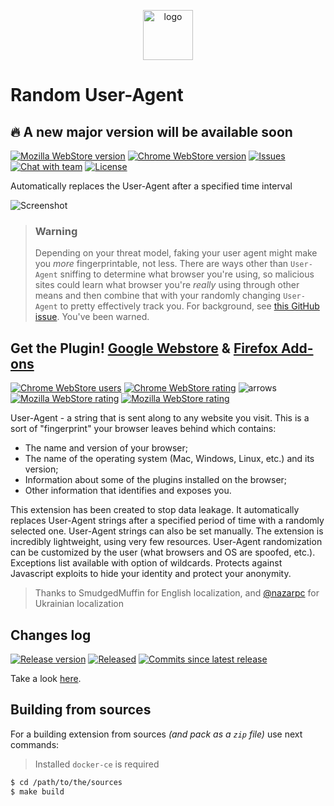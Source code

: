 <p align="center">
  <img alt="logo" src="https://cdn.rawgit.com/tarampampam/random-user-agent/544a27ed/extension/img/128x128.png" width="80" height="80" />
</p>

# Random User-Agent

## :fire: A new major version will be available soon

[![Mozilla WebStore version][badge_mozilla_version]][link_firefox_store]
[![Chrome WebStore version][badge_websore_version]][link_google_store]
[![Issues][badge_issues]][link_issues]
[![Chat with team][badge_chat]][link_chat]
[![License][badge_license]][link_license]

Automatically replaces the User-Agent after a specified time interval

![Screenshot][link_screenshot]

> ### Warning
>
> Depending on your threat model, faking your user agent might make you _more_ fingerprintable, not less. There are ways other than `User-Agent` sniffing to determine what browser you're using, so malicious sites could learn what browser you're _really_ using through other means and then combine that with your randomly changing `User-Agent` to pretty effectively track you. For background, see [this GitHub issue](https://github.com/tarampampam/random-user-agent/issues/47). You've been warned.

## Get the Plugin! [Google Webstore][link_google_store] & [Firefox Add-ons][link_firefox_store]

[![Chrome WebStore users][badge_websore_users]][link_google_store]
[![Chrome WebStore rating][badge_websore_rating]][link_google_store]
![arrows][badge_browsers_arrows]
[![Mozilla WebStore rating][badge_mozilla_users]][link_firefox_store]
[![Mozilla WebStore rating][badge_mozilla_rating]][link_firefox_store]

User-Agent - a string that is sent along to any website you visit. This is a sort of "fingerprint" your browser leaves behind which contains:
- The name and version of your browser;
- The name of the operating system (Mac, Windows, Linux, etc.) and its version;
- Information about some of the plugins installed on the browser;
- Other information that identifies and exposes you.

This extension has been created to stop data leakage. It automatically replaces User-Agent strings after a specified period of time with a randomly selected one. User-Agent strings can also be set manually. The extension is incredibly lightweight, using very few resources. User-Agent randomization can be customized by the user (what browsers and OS are spoofed, etc.). Exceptions list available with option of wildcards. Protects against Javascript exploits to hide your identity and protect your anonymity.

> Thanks to SmudgedMuffin for English localization, and [@nazarpc](https://github.com/nazar-pc) for Ukrainian localization

## Changes log

[![Release version][badge_release_version]][link_changeslog]
[![Released][badge_release_date]][link_changeslog]
[![Commits since latest release][badge_commits_since_release]][link_commits]

Take a look [here][link_changeslog].

## Building from sources

For a building extension from sources _(and pack as a `zip` file)_ use next commands:

> Installed `docker-ce` is required

```bash
$ cd /path/to/the/sources
$ make build
```

[badge_release_version]:https://img.shields.io/github/release/tarampampam/random-user-agent.svg?style=flat-square&maxAge=120
[badge_websore_version]:https://img.shields.io/chrome-web-store/v/einpaelgookohagofgnnkcfjbkkgepnp.svg?style=for-the-badge&maxAge=120
[badge_mozilla_version]:https://img.shields.io/amo/v/random_user_agent.svg?style=for-the-badge&maxAge=120
[badge_websore_users]:https://img.shields.io/chrome-web-store/users/nimelepbpejjlbmoobocpfnjhihnpked.svg?style=flat-square&maxAge=120
[badge_websore_rating]:https://img.shields.io/chrome-web-store/rating/nimelepbpejjlbmoobocpfnjhihnpked.svg?style=flat-square&maxAge=120
[badge_browsers_arrows]:https://img.shields.io/badge/%E2%86%90%20chrome-firefox%20%E2%86%92-yellowgreen.svg?style=flat-square&maxAge=120
[badge_mozilla_users]:https://img.shields.io/amo/users/random_user_agent.svg?style=flat-square&maxAge=120
[badge_mozilla_rating]:https://img.shields.io/amo/rating/random_user_agent.svg?style=flat-square&maxAge=120
[badge_commits_since_release]:https://img.shields.io/github/commits-since/tarampampam/random-user-agent/latest.svg?style=flat-square&maxAge=120
[badge_release_date]:https://img.shields.io/github/release-date/tarampampam/random-user-agent.svg?style=flat-square&maxAge=120
[badge_issues]:https://img.shields.io/github/issues/tarampampam/random-user-agent.svg?style=for-the-badge&maxAge=120
[badge_license]:https://img.shields.io/github/license/tarampampam/random-user-agent.svg?style=for-the-badge&maxAge=120
[badge_chat]:https://img.shields.io/badge/chat-on-brightgreen.svg?style=for-the-badge&maxAge=120
[link_issues]:https://github.com/tarampampam/random-user-agent/issues
[link_commits]:https://github.com/tarampampam/random-user-agent/commits
[link_license]:./LICENSE
[link_changeslog]:./CHANGELOG.md
[link_screenshot]:https://raw.githubusercontent.com/tarampampam/random-user-agent/master/webstore_content/slides/slide-1.jpg
[link_chat]:https://app.stride.com/25f75df0-13c7-4e1a-8f3c-f01e9d85cb5b/chat/e5af00b7-e5a9-4e0f-a95d-e0c592bd4379
[link_google_store]:https://chrome.google.com/webstore/detail/random-hide-user-agent/einpaelgookohagofgnnkcfjbkkgepnp
[link_firefox_store]:https://addons.mozilla.org/firefox/addon/random_user_agent/
[randexp.js]:http://github.com/fent/randexp.js
